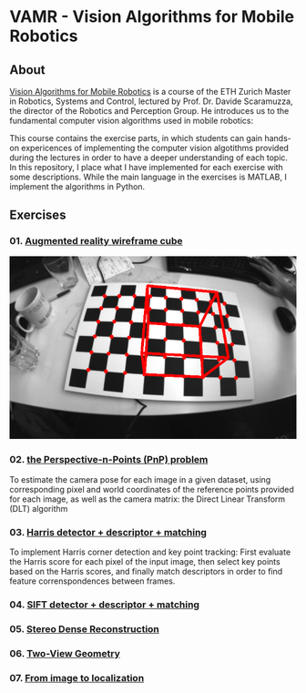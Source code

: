 # VAMR - Vision Algorithms for Mobile Robotics

## About
[Vision Algorithms for Mobile Robotics](http://rpg.ifi.uzh.ch/teaching.html) is a course of the ETH Zurich Master in Robotics, Systems and Control, lectured by Prof. Dr. Davide Scaramuzza, the director of the Robotics and Perception Group. He introduces us to the fundamental computer vision algorithms used in mobile robotics:

This course contains the exercise parts, in which students can gain hands-on expericences of implementing the computer vision algotithms provided during the lectures in order to have a deeper understanding of each topic. In this repository, I place what I have implemented for each exercise with some descriptions. While the main language in the exercises is MATLAB, I implement the algorithms in Python.

## Exercises
### 01. [Augmented reality wireframe cube](https://github.com/teruyuki-yamasaki/VA4MR/tree/main/exercise01)

<img src="https://github.com/teruyuki-yamasaki/VAMR/blob/main/exercise01/results/cube_dots_distorted.png"/>

### 02. [the Perspective-n-Points (PnP) problem](https://github.com/teruyuki-yamasaki/VA4MR/tree/main/exercise02)
To estimate the camera pose for each image in a given dataset, using corresponding pixel and world coordinates of the reference points provided for each image, as well as the camera matrix: the Direct Linear Transform (DLT) algorithm

### 03. [Harris detector + descriptor + matching](https://github.com/teruyuki-yamasaki/VA4MR/tree/main/exercise03)
To implement Harris corner detection and key point tracking: First evaluate the Harris score for each pixel of the input image, then select key points based on the Harris scores, and finally match descriptors in order to find feature correnspondences between frames. 

### 04. [SIFT detector + descriptor + matching](https://github.com/teruyuki-yamasaki/VAMR/tree/main/exercise04)

### 05. [Stereo Dense Reconstruction](https://github.com/teruyuki-yamasaki/VAMR/tree/main/exercise05)

### 06. [Two-View Geometry](https://github.com/teruyuki-yamasaki/VAMR/tree/main/exercise06)

### 07. [From image to localization](https://github.com/teruyuki-yamasaki/VAMR/tree/main/exercise07)
